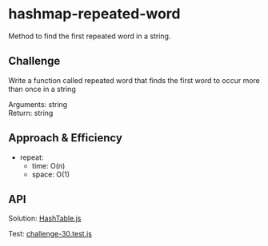 # hashmap-repeated-word
<!-- Short summary or background information -->
Method to find the first repeated word in a string.

## Challenge
<!-- Description of the challenge -->
Write a function called repeated word that finds the first word to occur more than once in a string  

Arguments: string  
Return: string  

## Approach & Efficiency
<!-- What approach did you take? Why? What is the Big O space/time for this approach? -->
- repeat:
  - time: O(n)
  - space: O(1)

## API
<!-- Description of each method publicly available in each of your hashtable -->
Solution:
[HashTable.js](https://github.com/anthonylouismorton/data-structures-and-algorithms/blob/main/javascript/401-code-challenges/Challenge-30/HashTable.js)

Test:
[challenge-30.test.js](https://github.com/anthonylouismorton/data-structures-and-algorithms/blob/main/javascript/401-code-challenges/Challenge-30/__Test__/challenge-30.test.js)

